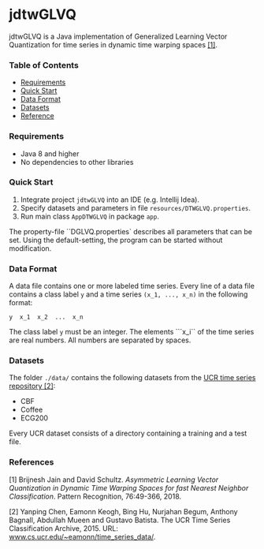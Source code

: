 # jdtwGLVQ

jdtwGLVQ is a Java implementation of Generalized Learning Vector Quantization for time series in dynamic time warping 
spaces [[1]](#ref1).



### Table of Contents

* [Requirements](#requirements)
* [Quick Start](#start)
* [Data Format](*format)
* [Datasets](#data)
* [Reference](#refs)


### <a name='requirements'>Requirements</a>
* Java 8 and higher
* No dependencies to other libraries

### <a name='start'>Quick Start</a>

1. Integrate project ``jdtwGLVQ`` into an IDE (e.g. Intellij Idea).
1. Specify datasets and parameters in file ``resources/DTWGLVQ.properties``.
1. Run main class ``AppDTWGLVQ`` in package ``app``.

The property-file ``DGLVQ.properties` describes all parameters that can be set. Using the default-setting, the program 
can be started without modification.


### <a name='format'>Data Format</a>

A data file contains one or more labeled time series. Every line of a data file contains a class label ``y`` and a time 
series ``(x_1, ..., x_n)`` in the following format:

    y  x_1  x_2  ...  x_n

The class label ``y`` must be an integer. The elements ```x_i`` of the time series are real numbers. All numbers are 
separated by spaces.


### <a name='data'>Datasets</a>

The folder ``./data/`` contains the following datasets from the 
[UCR time series repository ](http://www.cs.ucr.edu/~eamonn/time_series_data/)[[2]](#refs2):

* CBF
* Coffee
* ECG200

Every UCR dataset consists of a directory containing a training and a test file.


### References

<a name='ref1'></a>
[1] Brijnesh Jain and David Schultz. *Asymmetric Learning Vector Quantization in Dynamic Time Warping Spaces for
fast Nearest Neighbor Classification*. Pattern Recognition, 76:49-366, 2018.

<a name='ref2'></a>
[2] Yanping Chen, Eamonn Keogh, Bing Hu, Nurjahan Begum, Anthony Bagnall, Abdullah Mueen and Gustavo Batista. The UCR 
Time Series Classification Archive, 2015. URL: www.cs.ucr.edu/~eamonn/time_series_data/.